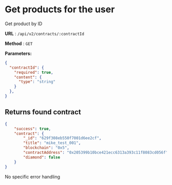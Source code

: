 # Get products for the user

Get product by ID

**URL** : `/api/v2/contracts/:contractId`

**Method** : `GET`

**Parameters:**

```json
{
  "contractId": {
    "required": true,
    "content": {
      "type": "string"
    }
  },
}
```
## Returns found contract

```json
{
    "success": true,
    "contract": {
        "_id": "629f308eb550f7001d6ee2cf",
        "title": "mike_test_001",
        "blockchain": "0x5",
        "contractAddress": "0x205399b10bce421ecc6313a393c11f8083cd056f",
        "diamond": false
    }
}
```
No specific error handling
